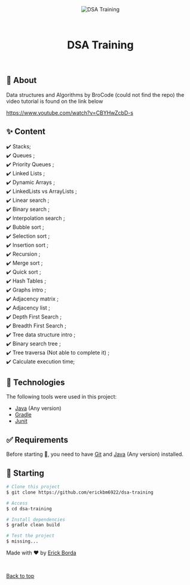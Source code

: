 <div align="center" id="top"> 
  <img src="./.github/app.gif" alt="DSA Training" />

  &#xa0;

  <!-- <a href="https://dsatraining.netlify.app">Demo</a> -->
</div>

<h1 align="center">DSA Training</h1>

<!-- Status -->

<!-- <h4 align="center"> 
	🚧  DSA Training 🚀 Under construction...  🚧
</h4> 

<hr> -->

<br>

## :dart: About ##

Data structures and Algorithms by BroCode (could not find the repo) the video tutorial is found on the link below

https://www.youtube.com/watch?v=CBYHwZcbD-s


## :sparkles: Content ##

:heavy_check_mark: Stacks;\
:heavy_check_mark: Queues ;\
:heavy_check_mark: Priority Queues ;\
:heavy_check_mark: Linked Lists ;\
:heavy_check_mark: Dynamic Arrays ;\
:heavy_check_mark: LinkedLists vs ArrayLists ;\
:heavy_check_mark: Linear search ;\
:heavy_check_mark: Binary search ;\
:heavy_check_mark: Interpolation search ;\
:heavy_check_mark: Bubble sort ;\
:heavy_check_mark: Selection sort ;\
:heavy_check_mark: Insertion sort ;\
:heavy_check_mark: Recursion ;\
:heavy_check_mark: Merge sort ;\
:heavy_check_mark: Quick sort ;\
:heavy_check_mark: Hash Tables ;\
:heavy_check_mark: Graphs intro ;\
:heavy_check_mark: Adjacency matrix ;\
:heavy_check_mark: Adjacency list ;\
:heavy_check_mark: Depth First Search ;\
:heavy_check_mark: Breadth First Search ;\
:heavy_check_mark: Tree data structure intro ;\
:heavy_check_mark: Binary search tree ;\
:heavy_check_mark: Tree traversa (Not able to complete it) ;\
:heavy_check_mark: Calculate execution time;

## :rocket: Technologies ##

The following tools were used in this project:

- [Java](https://www.java.com/en/) (Any version)
- [Gradle](https://gradle.org/)
- [Junit](https://junit.org/junit5/)

## :white_check_mark: Requirements ##

Before starting :checkered_flag:, you need to have [Git](https://git-scm.com) and [Java](https://www.java.com/en/) (Any version) installed.

## :checkered_flag: Starting ##

```bash
# Clone this project
$ git clone https://github.com/erickbm6922/dsa-training

# Access
$ cd dsa-training

# Install dependencies
$ gradle clean build

# Test the project
$ missing...


```

Made with :heart: by <a href="https://github.com/erickbm6922" target="_blank">Erick Borda</a>

&#xa0;

<a href="#top">Back to top</a>

